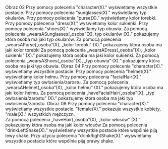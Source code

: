 Obraz 02
Przy pomocy polecenia "character(X)." wyświetlamy wszystkie postacie. 
Przy pomocy polecenia "sunglasses(X)." wyświetlamy typ okularów.
Przy pomocy polecenia "purse(X)." wyświetlamy kolor torebki.
Przy pomocy polecenia "dress(X)." wyświetlamy kolor sukienki.
Przy pomocy polecenia "shoes(X)." wyświetlamy typ obuwia.
Za pomocą polecenia „wearsASunglasses(„osoba”(X), typ okularów (X).” pokazujemy która osoba ma jaki typ okularów. 
Za pomocą polecenia „wearsAPurse(„osoba”(X), „kolor torebki” (X).” pokazujemy która osoba ma jaki kolor torebki
Za pomocą polecenia „wearsADress(„osoba”(X), „kolor sukienki” (X).” pokazujemy która osoba ma jaki kolor sukienki. 
Za pomocą polecenia „wearsAShoes(„osoba”(X), „typ obuwia” (X).” pokazujemy która osoba ma jaki typ obuwia. 
Obraz 04 
Przy pomocy polecenia "character(X)." wyświetlamy wszystkie postacie. 
Przy pomocy polecenia "helmet(X)." wyświetlamy kolor hełmu. 
Przy pomocy polecenia "facialHair(X)." wyświetlamy typ owłosienia/zarostu. 
Za pomocą polecenia „wearsAHelmet(„osoba”(X), „kolor hełmu” (X).” pokazujemy która osoba ma jaki kolor hełmu.
Za pomocą polecenia „haveFacialHair(„osoba”(X), „typ owłosienia/zarostu” (X).” pokazujemy która osoba ma jaki typ owłosienia/zarostu. 
Obraz 08
Przy pomocy polecenia "character(X)." wyświetlamy wszystkie postacie. 
"female(X)." pokazuje wszystkie kobiety, "male(X)." wszystkich mężczyzn.\
Za pomocą polecenia „haveHair(„osoba”(X), „kolor włosów” (X).” pokazujemy która osoba ma jaki kolor włosów
Za pomocą polecenia "drinkLeftShake(X)." wyświetlamy wszystkie postacie które wspólnie piją lewy shake. Przy użyciu polecenia "drinkRightShake(X)." wyświetlamy wszystkie postacie które wspólnie piją prawy shake. 
